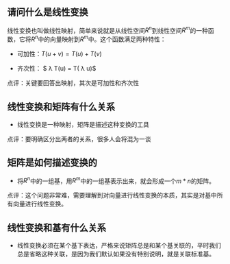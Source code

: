 ## 请问什么是线性变换

线性变换也叫做线性映射，简单来说就是从线性空间$R^n$到线性空间$R^m$的一种函数，它将$R^n$中的向量映射到$R^m$中。这个函数满足两种特性：

* 可加性：$T(u + v) = T(u) + T(v)$

* 齐次性： $ λ T(u) =  T( λ u)$

点评：关键要回答出映射，其次是可加性和齐次性

## 线性变换和矩阵有什么关系

* 线性变换是一种映射，矩阵是描述这种变换的工具

点评：要明确区分出两者的关系，很多人会将混为一谈

## 矩阵是如何描述变换的

* 将$R^n$中的一组基，用$R^m$中的一组基表示出来，就会形成一个$m*n$的矩阵。

点评：这个问题非常难，需要理解到对向量进行线性变换的本质，其实是对基中所有向量进行线性变换。

## 线性变换和基有什么关系

* 线性变换必须在某个基下表达，严格来说矩阵总是和某个基关联的，平时我们总是省略这种关联，是因为我们默认如果没有特别说明，就是关联标准基。

  